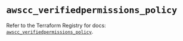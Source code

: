 # `awscc_verifiedpermissions_policy`

Refer to the Terraform Registry for docs: [`awscc_verifiedpermissions_policy`](https://registry.terraform.io/providers/hashicorp/awscc/0.70.0/docs/resources/verifiedpermissions_policy).

